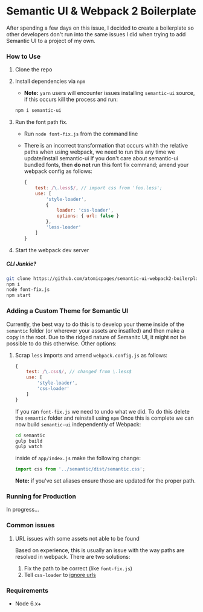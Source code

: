 Semantic UI &amp; Webpack 2 Boilerplate
=======================================

After spending a few days on this issue, I decided to create a boilerplate so other developers don't run into the same issues I did when trying to add Semantic UI to a project of my own.

### How to Use
1. Clone the repo
2. Install dependencies via `npm`
	* **Note:** `yarn` users will encounter issues installing `semantic-ui` source, if this occurs kill the process and run:

	~~~bash
	npm i semantic-ui
	~~~

3. Run the font path fix.
	* Run `node font-fix.js` from the command line
	* There is an incorrect transformation that occurs whith the relative paths when using webpack, we need to run this any time we update/install semantic-ui
	If you don't care about semantic-ui bundled fonts, then **do not** run this font fix command; amend your webpack config as follows:

		<a name="idcurls"></a>

		~~~js
		{
			test: /\.less$/, // import css from 'foo.less';
			use: [
				'style-loader',
				{
					loader: 'css-loader',
					options: { url: false }
				},
				'less-loader'
			]
		}
		~~~

4. Start the webpack dev server


##### CLI Junkie?
~~~bash
git clone https://github.com/atomicpages/semantic-ui-webpack2-boilerplate.git
npm i
node font-fix.js
npm start
~~~

### Adding a Custom Theme for Semantic UI
Currently, the best way to do this is to develop your theme inside of the `semantic` folder (or wherever your assets are insatlled) and then make a copy in the root. Due to the ridged nature of Semanitc UI, it might not be possible to do this otherwise. Other options:

1. Scrap `less` imports and amend `webpack.config.js` as follows:

	~~~js
	{
		test: /\.css$/, // changed from \.less$
		use: [
			'style-loader',
			'css-loader'
		]
	}
	~~~

	If you ran `font-fix.js` we need to undo what we did. To do this delete the `semantic` folder and reinstall using `npm` Once this is complete we can now build `semantic-ui` independently of Webpack:

	~~~bash
	cd semantic
	gulp build
	gulp watch
	~~~

	inside of `app/index.js` make the following change:

	~~~js
	import css from '../semantic/dist/semantic.css';
	~~~

	**Note:** if you've set aliases ensure those are updated for the proper path.

### Running for Production
In progress...

### Common issues
1. URL issues with some assets not able to be found

	Based on experience, this is usually an issue with the way paths are resolved in webpack. There are two solutions:

	1. Fix the path to be correct (like `font-fix.js`)
	2. Tell `css-loader` to [ignore urls](#idcurls)

### Requirements
* Node 6.x+
